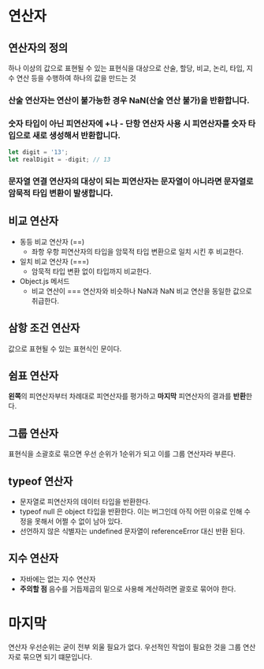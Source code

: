 연산자
======

## 연산자의 정의
하나 이상의 값으로 표현될 수 있는 표현식을 대상으로 산술, 할당, 비교, 논리, 타입, 지수 연산 등을 수행하여 하나의 값을 만드는 것

### 산술 연산자는 연산이 불가능한 경우 NaN(산술 연산 불가)을 반환합니다.

### 숫자 타입이 아닌 피연산자에 +나 - 단항 연산자 사용 시 피연산자를 숫자 타입으로 새로 생성해서 반환합니다.
```javascript
let digit = '13';
let realDigit = -digit; // 13
```
### 문자열 연결 연산자의 대상이 되는 피연산자는 문자열이 아니라면 문자열로 암묵적 타입 변환이 발생합니다.

## 비교 연산자
- 동등 비교 연산자 (==)
    - 좌항 우항 피연산자의 타입을 암묵적 타입 변환으로 일치 시킨 후 비교한다.
- 일치 비교 연산자 (===)
    - 암묵적 타입 변환 없이 타입까지 비교한다.
- Object.js 메서드
    - 비교 연산이 === 연산자와 비슷하나 NaN과 NaN 비교 연산을 동일한 값으로 취급한다.

## 삼항 조건 연산자
값으로 표현될 수 있는 표현식인 문이다.

## 쉼표 연산자
**왼쪽**의 피연산자부터 차례대로 피연산자를 평가하고 **마지막** 피연산자의 결과를 **반환**한다.

## 그룹 연산자
표현식을 소괄호로 묶으면 우선 순위가 1순위가 되고 이를 그룹 연산자라 부른다.

## typeof 연산자
- 문자열로 피연산자의 데이터 타입을 반환한다.
- typeof null 은 object 타입을 반환한다. 이는 버그인데 아직 어떤 이유로 인해 수정을 못해서 어쩔 수 없이 남아 있다.
- 선언하지 않은 식별자는 undefined 문자열이 referenceError 대신 반환 된다.

## 지수 연산자
- 자바에는 없는 지수 연산자
- **주의할 점** 음수를 거듭제곱의 밑으로 사용해 계산하려면 괄호로 묶어야 한다.

마지막
======
연산자 우선순위는 굳이 전부 외울 필요가 없다. 우선적인 작업이 필요한 것을 그룹 연산자로 묶으면 되기 떄문입니다.